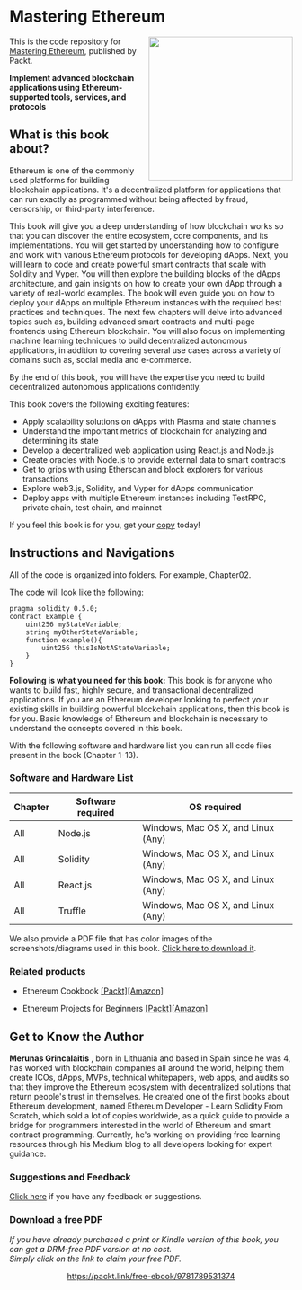 # Mastering Ethereum

<a href="https://www.packtpub.com/big-data-and-business-intelligence/mastering-ethereum?utm_source=github&utm_medium=repository&utm_campaign="><img src="https://images-na.ssl-images-amazon.com/images/I/61BXmDzWaGL.jpg" alt="" height="256px" align="right"></a>

This is the code repository for [Mastering Ethereum](https://www.packtpub.com/big-data-and-business-intelligence/mastering-ethereum?utm_source=github&utm_medium=repository&utm_campaign=), published by Packt.

**Implement advanced blockchain applications using Ethereum-supported tools, services, and protocols**

## What is this book about?
Ethereum is one of the commonly used platforms for building blockchain applications. It's a decentralized platform for applications that can run exactly as programmed without being affected by fraud, censorship, or third-party interference.

This book will give you a deep understanding of how blockchain works so that you can discover the entire ecosystem, core components, and its implementations. You will get started by understanding how to configure and work with various Ethereum protocols for developing dApps. Next, you will learn to code and create powerful smart contracts that scale with Solidity and Vyper. You will then explore the building blocks of the dApps architecture, and gain insights on how to create your own dApp through a variety of real-world examples. The book will even guide you on how to deploy your dApps on multiple Ethereum instances with the required best practices and techniques. The next few chapters will delve into advanced topics such as, building advanced smart contracts and multi-page frontends using Ethereum blockchain. You will also focus on implementing machine learning techniques to build decentralized autonomous applications, in addition to covering several use cases across a variety of domains such as, social media and e-commerce. 

By the end of this book, you will have the expertise you need to build decentralized autonomous applications confidently.

This book covers the following exciting features:

* Apply scalability solutions on dApps with Plasma and state channels
* Understand the important metrics of blockchain for analyzing and determining its state
* Develop a decentralized web application using React.js and Node.js
* Create oracles with Node.js to provide external data to smart contracts
* Get to grips with using Etherscan and block explorers for various transactions
* Explore web3.js, Solidity, and Vyper for dApps communication
* Deploy apps with multiple Ethereum instances including TestRPC, private chain, test chain, and mainnet

If you feel this book is for you, get your [copy](https://www.amazon.com/dp/1789531373) today!


## Instructions and Navigations
All of the code is organized into folders. For example, Chapter02.

The code will look like the following:
```
pragma solidity 0.5.0;
contract Example {
    uint256 myStateVariable;
    string myOtherStateVariable;
    function example(){
        uint256 thisIsNotAStateVariable;
    }
}
```

**Following is what you need for this book:**
This book is for anyone who wants to build fast, highly secure, and transactional decentralized applications. If you are an Ethereum developer looking to perfect your existing skills in building powerful blockchain applications, then this book is for you. Basic knowledge of Ethereum and blockchain is necessary to understand the concepts covered in this book.

With the following software and hardware list you can run all code files present in the book (Chapter 1-13).
### Software and Hardware List
| Chapter | Software required | OS required |
| -------- | ------------------------------------ | ----------------------------------- |
| All | Node.js | Windows, Mac OS X, and Linux (Any) |
| All | Solidity | Windows, Mac OS X, and Linux (Any) |
| All | React.js | Windows, Mac OS X, and Linux (Any) |
| All | Truffle | Windows, Mac OS X, and Linux (Any) |

We also provide a PDF file that has color images of the screenshots/diagrams used in this book. [Click here to download it](https://www.packtpub.com/sites/default/files/downloads/9781789531374_ColorImages.pdf).

### Related products
* Ethereum Cookbook [[Packt]](https://www.packtpub.com/big-data-and-business-intelligence/ethereum-cookbook)[[Amazon]](https://www.amazon.com/Ethereum-Cookbook-Ethereum-based-contracts-protocols-ebook/dp/B07CSMLC1K)

* Ethereum Projects for Beginners [[Packt]](https://www.packtpub.com/big-data-and-business-intelligence/ethereum-projects-beginners)[[Amazon]](https://www.amazon.com/Ethereum-Projects-Beginners-blockchain-based-cryptocurrencies-ebook/dp/B07FY84XCS)


## Get to Know the Author
**Merunas Grincalaitis**
, born in Lithuania and based in Spain since he was 4, has worked with blockchain companies all around the world, helping them create ICOs, dApps, MVPs, technical whitepapers, web apps, and audits so that they improve the Ethereum ecosystem with decentralized solutions that return people's trust in themselves. 
He created one of the first books about Ethereum development, named Ethereum Developer - Learn Solidity From Scratch, which sold a lot of copies worldwide, as a quick guide to provide a bridge for programmers interested in the world of Ethereum and smart contract programming.
Currently, he's working on providing free learning resources through his Medium blog to all developers looking for expert guidance.


### Suggestions and Feedback
[Click here](https://docs.google.com/forms/d/e/1FAIpQLSdy7dATC6QmEL81FIUuymZ0Wy9vH1jHkvpY57OiMeKGqib_Ow/viewform) if you have any feedback or suggestions.


### Download a free PDF

 <i>If you have already purchased a print or Kindle version of this book, you can get a DRM-free PDF version at no cost.<br>Simply click on the link to claim your free PDF.</i>
<p align="center"> <a href="https://packt.link/free-ebook/9781789531374">https://packt.link/free-ebook/9781789531374 </a> </p>